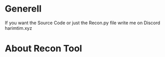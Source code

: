 # Generell
If you want the Source Code or just the Recon.py file write me on Discord harimtim.xyz

# About Recon Tool
